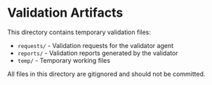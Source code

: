 # Validation Artifacts

This directory contains temporary validation files:
- `requests/` - Validation requests for the validator agent
- `reports/` - Validation reports generated by the validator
- `temp/` - Temporary working files

All files in this directory are gitignored and should not be committed.

